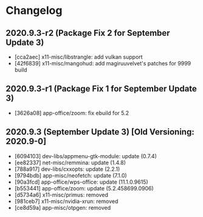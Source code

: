 # Changelog

## 2020.9.3-r2 (Package Fix 2 for September Update 3)
* [cca2aec] x11-misc/libstrangle: add vulkan support
* [42f6839] x11-misc/mangohud: add magiruuvelvet's patches for 9999 build

## 2020.9.3-r1 (Package Fix 1 for September Update 3)

* [3626a08] app-office/zoom: fix ebuild for 5.2

## 2020.9.3 (September Update 3) [Old Versioning: 2020.9-0]

* [6094103] dev-libs/appmenu-gtk-module: update (0.7.4)
* [ee82337] net-misc/remmina: update (1.4.8)
* [788a917] dev-libs/cxxopts: update (2.2.1)
* [9794bdb] app-misc/neofetch: update (7.1.0)
* [90a3fcd] app-office/wps-office: update (11.1.0.9615)
* [b553441] app-office/zoom: update (5.2.458699.0906)
* [d5734a6] x11-misc/primus: removed
* [981ceb7] x11-misc/nvidia-xrun: removed
* [ce8d59a] app-misc/otpgen: removed
